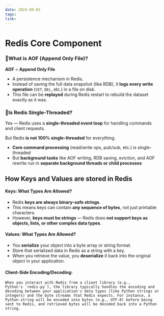 ```yaml
---
date: 2024-09-02
tags:
link:
---
```

# Redis Core Component

### 🔸What is AOF (Append Only File)?

**AOF** = **Append Only File**

- A persistence mechanism in Redis.
- Instead of saving the full data snapshot (like RDB), it **logs every write operation** (`SET`, `DEL`, etc.) in a file on disk.
- This file can be **replayed** during Redis restart to rebuild the dataset exactly as it was.

### 🔸Is Redis Single-Threaded?

Yes — Redis uses a **single-threaded event loop** for handling commands and client requests.

But Redis **is not 100% single-threaded** for everything.

- **Core command processing** (read/write ops, pub/sub, etc.) is single-threaded
- But **background tasks** like AOF writing, RDB saving, eviction, and AOF rewrite run in **separate background threads or child processes**


## How Keys and Values are stored in Redis

#### Keys: What Types Are Allowed?

- Redis **keys are always binary-safe strings**.
- This means keys can contain **any sequence of bytes**, not just printable characters.
- However, **keys must be strings** — Redis does **not support keys as objects, lists, or other complex data types**.

#### Values: What Types Are Allowed?
- You **serialize** your object into a byte array or string format.
- Store that serialized data in Redis as a string with a key.
- When you retrieve the value, you **deserialize** it back into the original object in your application.

#### **Client-Side Encoding/Decoding:** 

    When you interact with Redis from a client library (e.g., Python's `redis-py`), the library typically handles the encoding and decoding between your application's data types (like Python strings or integers) and the byte streams that Redis expects. For instance, a Python string will be encoded into bytes (e.g., UTF-8) before being sent to Redis, and retrieved bytes will be decoded back into a Python string.


